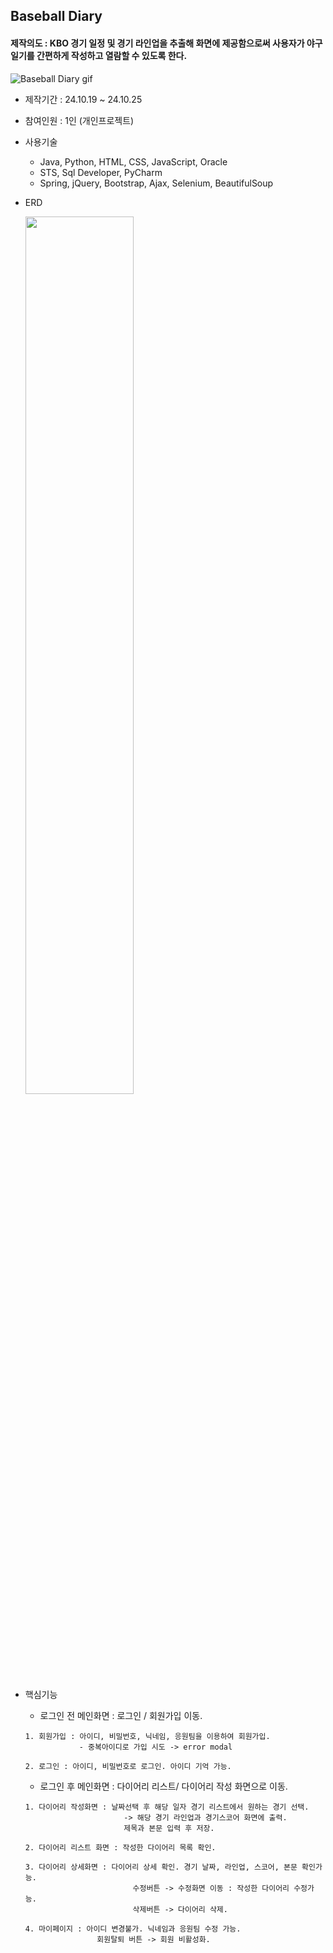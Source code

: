 
<h2> Baseball Diary </h2> 
<h4> 제작의도 : KBO 경기 일정 및 경기 라인업을 추출해 화면에 제공함으로써 사용자가 야구 일기를 간편하게 작성하고 열람할 수 있도록 한다. </h4>

![Baseball Diary gif](https://github.com/user-attachments/assets/4b876493-ea8b-4839-adb0-806bcd0572b5)

- 제작기간 : 24.10.19 ~ 24.10.25
  
- 참여인원 : 1인 (개인프로젝트)
  
- 사용기술
  - Java, Python, HTML, CSS, JavaScript, Oracle
  - STS, Sql Developer, PyCharm
  - Spring, jQuery, Bootstrap, Ajax, Selenium, BeautifulSoup
    
- ERD
  
   <img src="https://github.com/user-attachments/assets/42b2a1fe-b984-4c3d-b2a8-744b845ad67a"  width="60%"/>
  
- 핵심기능
  
  - 로그인 전 메인화면 : 로그인 / 회원가입 이동.
  ```
  1. 회원가입 : 아이디, 비밀번호, 닉네임, 응원팀을 이용하여 회원가입.
              - 중복아이디로 가입 시도 -> error modal

  2. 로그인 : 아이디, 비밀번호로 로그인. 아이디 기억 가능.
  ```
  
  - 로그인 후 메인화면 : 다이어리 리스트/ 다이어리 작성 화면으로 이동.
  ```
  1. 다이어리 작성화면 : 날짜선택 후 해당 일자 경기 리스트에서 원하는 경기 선택. 
                        -> 해당 경기 라인업과 경기스코어 화면에 출력.
                        제목과 본문 입력 후 저장.
  
  2. 다이어리 리스트 화면 : 작성한 다이어리 목록 확인.
  
  3. 다이어리 상세화면 : 다이어리 상세 확인. 경기 날짜, 라인업, 스코어, 본문 확인가능. 
                          수정버튼 -> 수정화면 이동 : 작성한 다이어리 수정가능.
                          삭제버튼 -> 다이어리 삭제.
  
  4. 마이페이지 : 아이디 변경불가. 닉네임과 응원팀 수정 가능.
                  회원탈퇴 버튼 -> 회원 비활성화.
  
   ```
  


  



